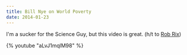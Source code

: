 ```yaml
---
title: Bill Nye on World Poverty
date: 2014-01-23
---
```


I'm a sucker for the Science Guy, but this video is great. (h/t to [Rob Rix](http://twitter.com/rob_rox))

{% youtube "aLvJ1mqlM98" %}
